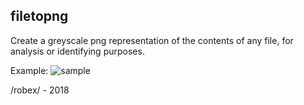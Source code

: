 ## filetopng
Create a greyscale png representation of the contents of any file, for analysis or identifying purposes.

Example:
![sample](https://github.com/robex/filetopng/raw/master/sample.png)

/robex/ - 2018
